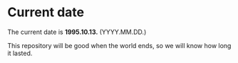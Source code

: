 # Current date

The current date is **1995.10.13.** (YYYY.MM.DD.)

This repository will be good when the world ends, so we will know how long it lasted.
